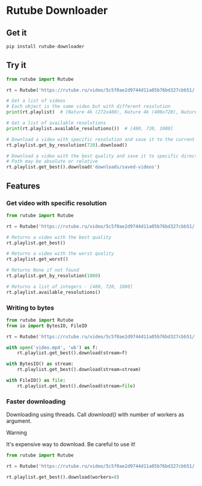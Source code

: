 # Rutube Downloader

## Get it

```python
pip install rutube-downloader
```

## Try it

```python
from rutube import Rutube

rt = Rutube('https://rutube.ru/video/5c5f0ae2d9744d11a05b76bd327cbb51/')

# Get a list of videos
# Each object is the same video but with different resolution
print(rt.playlist)  # [Nature 4k (272x480), Nature 4k (408x720), Nature 4k (608x1080)]

# Get a list of available resolutions
print(rt.playlist.available_resolutions())  # [480, 720, 1080]

# Download a video with specific resolution and save it to the current directory 
rt.playlist.get_by_resolution(720).download()

# Download a video with the best quality and save it to specific directory 
# Path may be absolute or relative
rt.playlist.get_best().download('downloads/saved-videos')
```

## Features

### Get video with specific resolution

```python
from rutube import Rutube

rt = Rutube('https://rutube.ru/video/5c5f0ae2d9744d11a05b76bd327cbb51/')

# Returns a video with the best quality
rt.playlist.get_best()

# Returns a video with the worst quality
rt.playlist.get_worst()

# Returns None if not found
rt.playlist.get_by_resolution(1080)

# Returns a list of integers - [480, 720, 1080]
rt.playlist.available_resolutions()
```

### Writing to bytes

```python
from rutube import Rutube
from io import BytesIO, FileIO

rt = Rutube('https://rutube.ru/video/5c5f0ae2d9744d11a05b76bd327cbb51/')

with open('video.mp4', 'wb') as f:
    rt.playlist.get_best().download(stream=f)

with BytesIO() as stream:
    rt.playlist.get_best().download(stream=stream)

with FileIO() as file:
    rt.playlist.get_best().download(stream=file)
```

### Faster downloading
Downloading using threads. Call _download()_ with number of workers as argument.

> [!WARNING]
> It's expensive way to download. Be careful to use it!

```python
from rutube import Rutube

rt = Rutube('https://rutube.ru/video/5c5f0ae2d9744d11a05b76bd327cbb51/')

rt.playlist.get_best().download(workers=8)
```
